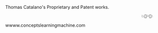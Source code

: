 Thomas Catalano's Proprietary and Patent works.



                                                             
                                                                💥💢💦💫💧
                                                                  

wwww.conceptslearningmachine.com

